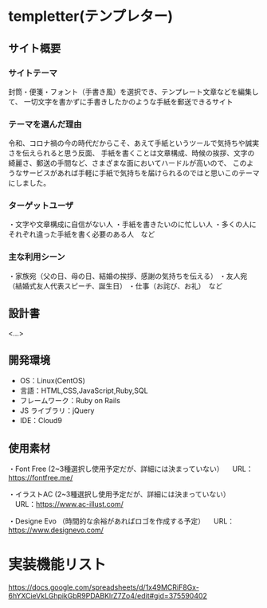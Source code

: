 
# templetter(テンプレター)

## サイト概要

### サイトテーマ
封筒・便箋・フォント（手書き風）を選択でき、テンプレート文章などを編集して、
一切文字を書かずに手書きしたかのような手紙を郵送できるサイト

### テーマを選んだ理由
令和、コロナ禍の今の時代だからこそ、あえて手紙というツールで気持ちや誠実さを伝えられると思う反面、
手紙を書くことは文章構成、時候の挨拶、文字の綺麗さ、郵送の手間など、さまざまな面においてハードルが高いので、
このようなサービスがあれば手軽に手紙で気持ちを届けられるのではと思いこのテーマにしました。

### ターゲットユーザ
・文字や文章構成に自信がない人
・手紙を書きたいのに忙しい人
・多くの人にそれぞれ違った手紙を書く必要のある人　など

### 主な利用シーン
・家族宛（父の日、母の日、結婚の挨拶、感謝の気持ちを伝える）
・友人宛（結婚式友人代表スピーチ、誕生日）
・仕事（お詫び、お礼）　など

## 設計書

<...>

## 開発環境

- OS：Linux(CentOS)
- 言語：HTML,CSS,JavaScript,Ruby,SQL
- フレームワーク：Ruby on Rails
- JS ライブラリ：jQuery
- IDE：Cloud9

## 使用素材
・Font Free (2~3種選択し使用予定だが、詳細には決まっていない）
　URL：https://fontfree.me/

・イラストAC (2~3種選択し使用予定だが、詳細には決まっていない）
　URL：https://www.ac-illust.com/

・Designe Evo （時間的な余裕があればロゴを作成する予定）
　URL：https://www.designevo.com/

# 実装機能リスト
https://docs.google.com/spreadsheets/d/1x49MCRiF8Gx-6hYXCieVkLGhpikGbR9PDABKlrZ7Zo4/edit#gid=375590402
